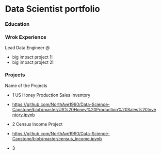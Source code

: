 # Data Scientist portfolio

### Education


### Wrok Experience
Lead Data Engineer @ 
- big impact project 1!
- big impact project 2!

### Projects
Name of the Projects
- 1 US Honey Production Sales Inventory
- https://github.com/NorthAve1990/Data-Science-Capstone/blob/master/US%20Honey%20Production%20Sales%20Inventory.ipynb

- 2 Census Income Project
- https://github.com/NorthAve1990/Data-Science-Capstone/blob/master/census_income.ipynb

- 3
